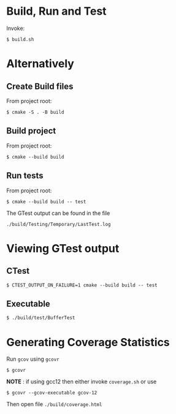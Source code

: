 # Build, Run and Test

Invoke:
```
$ build.sh
```


# Alternatively
## Create Build files

From project root:
```
$ cmake -S . -B build
```

## Build project

From project root:
```
$ cmake --build build
```

## Run tests

From project root:
```
$ cmake --build build -- test
```
The GTest output can be found in the file
```
./build/Testing/Temporary/LastTest.log
```

# Viewing GTest output

## CTest
```
$ CTEST_OUTPUT_ON_FAILURE=1 cmake --build build -- test
```
## Executable
```
$ ./build/test/BufferTest
```

# Generating Coverage Statistics

Run `gcov` using `gcovr`
```
$ gcovr
```

**NOTE** : if using gcc12 then either invoke `coverage.sh` or use
```
$ gcovr --gcov-executable gcov-12
```

Then open file `./build/coverage.html`

